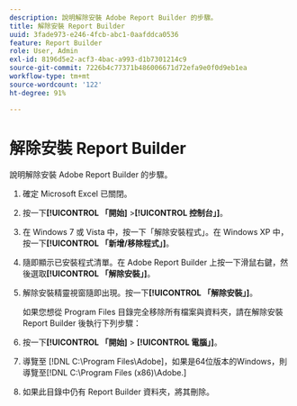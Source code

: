 ```yaml
---
description: 說明解除安裝 Adobe Report Builder 的步驟。
title: 解除安裝 Report Builder
uuid: 3fade973-e246-4fcb-abc1-0aafddca0536
feature: Report Builder
role: User, Admin
exl-id: 8196d5e2-acf3-4bac-a993-d1b7301214c9
source-git-commit: 7226b4c77371b486006671d72efa9e0f0d9eb1ea
workflow-type: tm+mt
source-wordcount: '122'
ht-degree: 91%

---
```


# 解除安裝 Report Builder

說明解除安裝 Adobe Report Builder 的步驟。

1. 確定 Microsoft Excel 已關閉。
1. 按一下&#x200B;**[!UICONTROL 「開始]** >**[!UICONTROL 控制台」]**。
1. 在 Windows 7 或 Vista 中，按一下「解除安裝程式」。在 Windows XP 中，按一下&#x200B;**[!UICONTROL 「新增/移除程式」]**。
1. 隨即顯示已安裝程式清單。在 Adobe Report Builder 上按一下滑鼠右鍵，然後選取&#x200B;**[!UICONTROL 「解除安裝」]**。
1. 解除安裝精靈視窗隨即出現。按一下&#x200B;**[!UICONTROL 「解除安裝」]**。

   如果您想從 Program Files 目錄完全移除所有檔案與資料夾，請在解除安裝 Report Builder 後執行下列步驟：
1. 按一下&#x200B;**[!UICONTROL 「開始]** > **[!UICONTROL 電腦」]**。
1. 導覽至 [!DNL C:\Program Files\Adobe\]，如果是64位版本的Windows，則導覽至[!DNL C:\Program Files (x86)\Adobe.]
1. 如果此目錄中仍有 Report Builder 資料夾，將其刪除。
